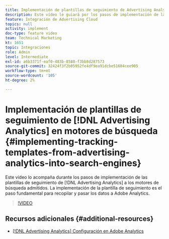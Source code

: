 ```yaml
---
title: Implementación de plantillas de seguimiento de Advertising Analytics en motores de búsqueda
description: Este vídeo le guiará por los pasos de implementación de las plantillas de seguimiento de Advertising Analytics en los motores de búsqueda admitidos. La implementación de la plantilla de seguimiento es el paso fundamental para recopilar y pasar los datos a Adobe Analytics.
feature: Integración de Advertising Cloud
topics: null
activity: implement
doc-type: feature video
team: Technical Marketing
kt: 1651
topic: Integraciones
role: Admin
level: Intermediate
exl-id: a6b3371f-eaf0-483b-8580-f3bb8d287573
source-git-commit: 32424f3f2b05952fe4df9ea91dcbe51684cee905
workflow-type: tm+mt
source-wordcount: '105'
ht-degree: 2%

---
```


# Implementación de plantillas de seguimiento de [!DNL Advertising Analytics] en motores de búsqueda {#implementing-tracking-templates-from-advertising-analytics-into-search-engines}

Este vídeo lo acompaña durante los pasos de implementación de las plantillas de seguimiento de [!DNL Advertising Analytics] a los motores de búsqueda admitidos. La implementación de la plantilla de seguimiento es el paso fundamental para recopilar y pasar los datos a Adobe Analytics.

>[!VIDEO](https://video.tv.adobe.com/v/23120/?quality=12)

## Recursos adicionales {#additional-resources}

* [ [!DNL Advertising Analytics] Configuración en Adobe Analytics](https://helpx.adobe.com/analytics/kt/using/advertising-analytics-feature-video-configure.html)

